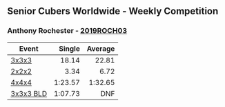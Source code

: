 ## Senior Cubers Worldwide - Weekly Competition
### Anthony Rochester - [2019ROCH03](https://www.worldcubeassociation.org/persons/2019ROCH03)

| Event | Single | Average |
| -- | --: | --: |
| [3x3x3](anthony_rochester/333.md) | 18.14 | 22.81 |
| [2x2x2](anthony_rochester/222.md) | 3.34 | 6.72 |
| [4x4x4](anthony_rochester/444.md) | 1:23.57 | 1:32.65 |
| [3x3x3 BLD](anthony_rochester/333bf.md) | 1:07.73 | DNF |

<!-- Global site tag (gtag.js) - Google Analytics -->
<script async src="https://www.googletagmanager.com/gtag/js?id=UA-86348435-3"></script>
<script>window.dataLayer = window.dataLayer || []; function gtag() {dataLayer.push(arguments);} gtag('js', new Date()); gtag('config', 'UA-86348435-3');</script>
